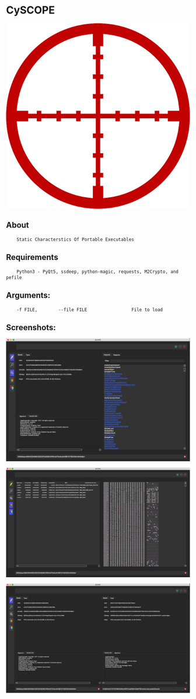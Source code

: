 # CySCOPE
![Alt text](gui/img/scope.png)

## About

		Static Characterstics Of Portable Executables

## Requirements

		Python3 - PyQt5, ssdeep, python-magic, requests, M2Crypto, and pefile 

## Arguments:

  		-f FILE, 		--file FILE 				File to load

## Screenshots:

![Alt text](gui/img/screenshots/SS_StaticAndImports.png)

![Alt text](gui/img/screenshots/SS_SectionsAndHex.png)

![Alt text](gui/img/screenshots/SS_FileComparison.png)
